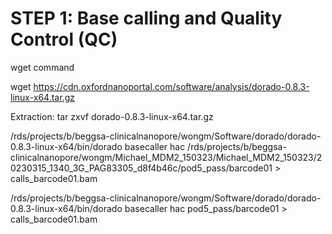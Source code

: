 # STEP 1: Base calling and Quality Control (QC)

wget command

wget https://cdn.oxfordnanoportal.com/software/analysis/dorado-0.8.3-linux-x64.tar.gz

Extraction: tar zxvf dorado-0.8.3-linux-x64.tar.gz


/rds/projects/b/beggsa-clinicalnanopore/wongm/Software/dorado/dorado-0.8.3-linux-x64/bin/dorado basecaller hac /rds/projects/b/beggsa-clinicalnanopore/wongm/Michael_MDM2_150323/Michael_MDM2_150323/20230315_1340_3G_PAG83305_d8f4b46c/pod5_pass/barcode01 > calls_barcode01.bam


/rds/projects/b/beggsa-clinicalnanopore/wongm/Software/dorado/dorado-0.8.3-linux-x64/bin/dorado basecaller hac pod5_pass/barcode01 > calls_barcode01.bam



